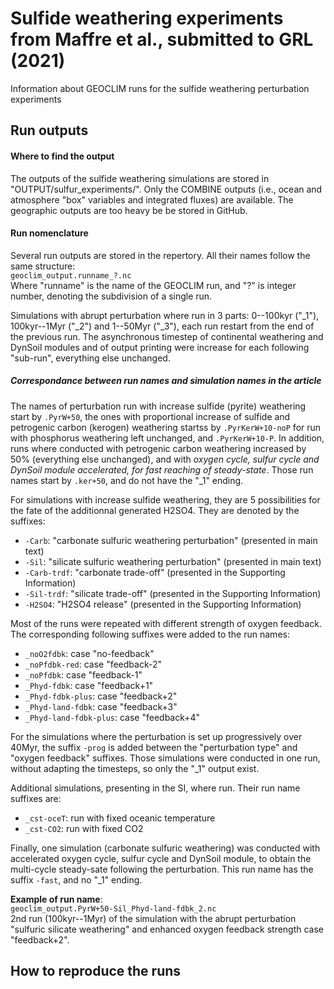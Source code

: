 # Sulfide weathering experiments from Maffre et al., submitted to GRL (2021)

Information about GEOCLIM runs for the sulfide weathering perturbation experiments

## Run outputs

#### Where to find the output

The outputs of the sulfide weathering simulations are stored in "OUTPUT/sulfur\_experiments/".
Only the COMBINE outputs (i.e., ocean and atmosphere "box" variables and integrated fluxes) are available.
The geographic outputs are too heavy be be stored in GitHub.

#### Run nomenclature

Several run outputs are stored in the repertory. All their names follow the same structure:  
`geoclim_output.runname_?.nc`  
Where "runname" is the name of the GEOCLIM run, and "?" is integer number, denoting the subdivision of a single run.

Simulations with abrupt perturbation where run in 3 parts: 0--100kyr ("\_1"), 100kyr--1Myr ("\_2") and 1--50Myr ("\_3"),
each run restart from the end of the previous run. The asynchronous timestep of continental weathering and DynSoil modules
and of output printing were increase for each following "sub-run", everything else unchanged.

##### Correspondance between run names and simulation names in the article

The names of perturbation run with increase sulfide (pyrite) weathering start by `.PyrW+50`, the ones with proportional
increase of sulfide and petrogenic carbon (kerogen) weathering startss by `.PyrKerW+10-noP` for run with phosphorus weathering
left unchanged, and `.PyrKerW+10-P`.
In addition, runs where conducted with petrogenic carbon weathering increased by 50% (everything else unchanged), and with *oxygen
cycle, sulfur cycle and DynSoil module accelerated, for fast reaching of steady-state*.
Those run names start by `.ker+50`, and do not have the "\_1" ending.

For simulations with increase sulfide weathering, they are 5 possibilities for the fate of the additionnal generated H2SO4. They
are denoted by the suffixes:
* `-Carb`: "carbonate sulfuric weathering perturbation" (presented in main text)
* `-Sil`: "silicate sulfuric weathering perturbation" (presented in main text)
* `-Carb-trdf`: "carbonate trade-off" (presented in the Supporting Information)
* `-Sil-trdf`: "silicate trade-off" (presented in the Supporting Information)
* `-H2SO4`: "H2SO4 release" (presented in the Supporting Information)

Most of the runs were repeated with different strength of oxygen feedback. The corresponding following suffixes were added to the
run names:
* `_noO2fdbk`: case "no-feedback"
* `_noPfdbk-red`: case "feedback-2"
* `_noPfdbk`: case "feedback-1"
* `_Phyd-fdbk`: case "feedback+1"
* `_Phyd-fdbk-plus`: case "feedback+2"
* `_Phyd-land-fdbk`: case "feedback+3"
* `_Phyd-land-fdbk-plus`: case "feedback+4"

For the simulations where the perturbation is set up progressively over 40Myr, the suffix `-prog` is added between the "perturbation
type" and "oxygen feedback" suffixes. Those simulations were conducted in one run, without adapting the timesteps, so only the "\_1"
output exist.

Additional simulations, presenting in the SI, where run. Their run name suffixes are:
* `_cst-oceT`: run with fixed oceanic temperature
* `_cst-CO2`: run with fixed CO2

Finally, one simulation (carbonate sulfuric weathering) was conducted with accelerated oxygen cycle, sulfur cycle and DynSoil module,
to obtain the multi-cycle steady-sate following the perturbation. This run name has the suffix `-fast`, and no "\_1" ending.

**Example of run name**:  
`geoclim_output.PyrW+50-Sil_Phyd-land-fdbk_2.nc`  
2nd run (100kyr--1Myr) of the simulation with the abrupt perturbation "sulfuric silicate weathering" and enhanced oxygen feedback strength
case "feedback+2".

## How to reproduce the runs

